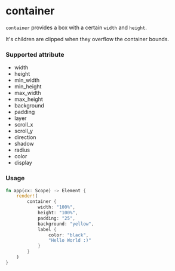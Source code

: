 # container

`container` provides a box with a certain `width` and `height`. 

It's children are clipped when they overflow the container bounds.

### Supported attribute
- width
- height
- min_width
- min_height
- max_width
- max_height
- background
- padding
- layer
- scroll_x
- scroll_y
- direction
- shadow
- radius
- color
- display

### Usage

```rust
fn app(cx: Scope) -> Element {
    render!(
        container {
            width: "100%",
            height: "100%",
            padding: "25",
            background: "yellow",
            label {
                color: "black",
                "Hello World :)"
            }
        }
    )
}
```
